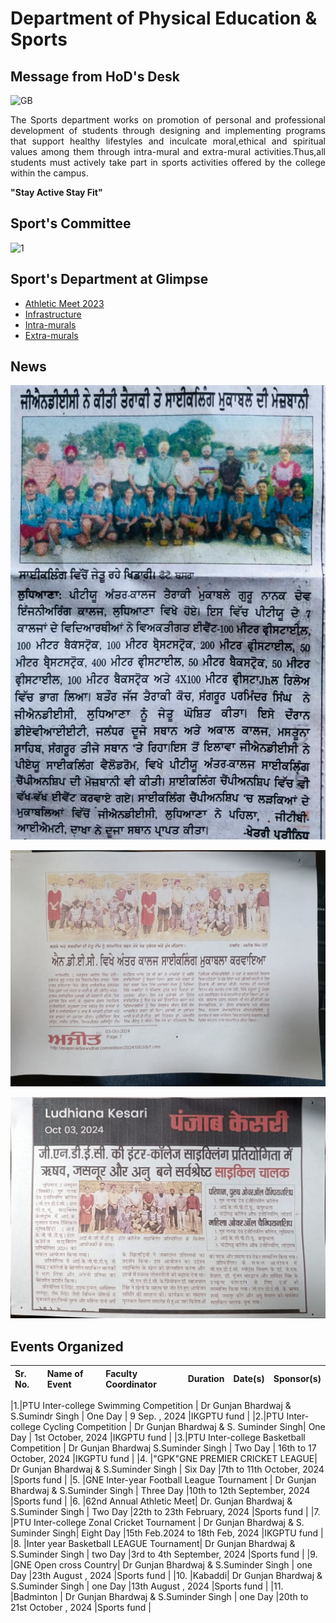 # Department of Physical Education & Sports

## Message from HoD's Desk

![GB](Images/gunjan.jpg)

<p align=justify>
The Sports department works on promotion of personal and professional development of students through designing and implementing programs that support healthy lifestyles and inculcate moral,ethical and spiritual values among them through intra-mural and extra-mural activities.Thus,all students must actively take part in sports activities offered by the college within the campus.
</p>

**"Stay Active Stay Fit"**

## Sport's Committee

![1](Images/Committee.jpg)

## Sport's Department at Glimpse

- [Athletic Meet 2023](Meet.md)
- [Infrastructure](Infra.md)
- [Intra-murals](Intra.md)
- [Extra-murals](Extra.md)

## News

![News](Images/News/11.jpeg)

![News](Images/News/12.jpeg)

![News](Images/News/13.jpeg)



## Events Organized   

| Sr. No. | Name of Event                                             | Faculty Coordinator           | Duration | Date(s)               | Sponsor(s) |
|:--------|:---------------------------------------------------------------|:------------------------------|:---------|:----------------------|:-----------|

|1.|PTU Inter-college Swimming Competition | Dr Gunjan Bhardwaj & S.Sumindr Singh | One Day | 9 Sep. , 2024  |IKGPTU fund |
|2.|PTU Inter-college Cycling Competition | Dr Gunjan Bhardwaj & S. Suminder Singh| One Day | 1st October, 2024  |IKGPTU fund |
|3.|PTU Inter-college Basketball Competition | Dr Gunjan Bhardwaj S.Suminder Singh | Two Day | 16th to  17 October, 2024  |IKGPTU fund |
|4.   |"GPK"GNE PREMIER CRICKET LEAGUE| Dr Gunjan Bhardwaj & S.Suminder Singh | Six Day |7th to 11th October, 2024  |Sports fund |
|5.  |GNE Inter-year Football League Tournament | Dr Gunjan Bhardwaj & S.Suminder Singh | Three Day |10th  to 12th September, 2024  |Sports fund |
|6.   |62nd Annual Athletic Meet|  Dr. Gunjan Bhardwaj & S.Suminder Singh | Two Day |22th  to 23th February, 2024  |Sports fund |
|7.   |PTU Inter-college Zonal Cricket Tournament | Dr Gunjan Bhardwaj & S. Suminder Singh| Eight Day |15th Feb.2024 to 18th  Feb, 2024  |IKGPTU fund |
|8.   |Inter year Basketball LEAGUE Tournament| Dr Gunjan Bhardwaj & S.Suminder Singh | two Day |3rd to 4th September, 2024  |Sports fund |
|9.  |GNE Open cross Country| Dr Gunjan Bhardwaj & S.Suminder Singh | one Day |23th August , 2024  |Sports fund |
|10.  |Kabaddi| Dr Gunjan Bhardwaj & S.Suminder Singh | one Day |13th August , 2024  |Sports fund |
|11.  |Badminton | Dr Gunjan Bhardwaj & S.Suminder Singh | one Day |20th to 21st October , 2024  |Sports fund |
